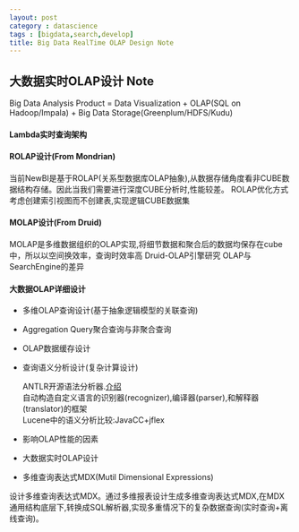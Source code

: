 ```yaml
---
layout: post
category : datascience
tags : [bigdata,search,develop]
title: Big Data RealTime OLAP Design Note
---
```


大数据实时OLAP设计 Note
------------------------------------------------------------

Big Data Analysis Product = Data Visualization + OLAP(SQL on Hadoop/Impala) + Big Data Storage(Greenplum/HDFS/Kudu) 

#### Lambda实时查询架构



#### ROLAP设计(From Mondrian)

当前NewBI是基于ROLAP(关系型数据库OLAP抽象),从数据存储角度看非CUBE数据结构存储。因此当我们需要进行深度CUBE分析时,性能较差。
ROLAP优化方式考虑创建索引视图而不创建表,实现逻辑CUBE数据集

#### MOLAP设计(From Druid)

MOLAP是多维数据组织的OLAP实现,将细节数据和聚合后的数据均保存在cube中，所以以空间换效率，查询时效率高
Druid-OLAP引擎研究
OLAP与SearchEngine的差异

#### 大数据OLAP详细设计

- 多维OLAP查询设计(基于抽象逻辑模型的关联查询)
- Aggregation Query聚合查询与非聚合查询
- OLAP数据缓存设计
- 查询语义分析设计(复杂计算设计)

    ANTLR开源语法分析器.[介绍](http://www.ibm.com/developerworks/cn/java/j-lo-antlr/) <br />
    自动构造自定义语言的识别器(recognizer),编译器(parser),和解释器(translator)的框架 <br />
    Lucene中的语义分析比较:JavaCC+jflex

- 影响OLAP性能的因素
- 大数据实时OLAP设计
- 多维查询表达式MDX(Mutil Dimensional Expressions) 

设计多维查询表达式MDX。通过多维报表设计生成多维查询表达式MDX,在MDX通用结构底层下,转换成SQL解析器,实现多重情况下的复杂数据查询(实时查询+离线查询)。

